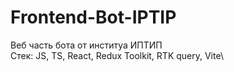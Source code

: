 # Frontend-Bot-IPTIP
Веб часть бота от институа ИПТИП\
Стек: JS, TS, React, Redux Toolkit, RTK query, Vite\
